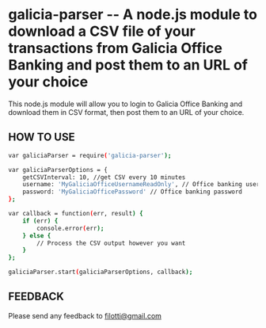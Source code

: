 galicia-parser -- A node.js module to download a CSV file of your transactions from Galicia Office Banking and post them to an URL of your choice
=================================================================================================================================================

This node.js module will allow you to login to Galicia Office Banking and download them in CSV format, then post them to an URL of your choice.

## HOW TO USE

```sh
var galiciaParser = require('galicia-parser');

var galiciaParserOptions = {
    getCSVInterval: 10, //get CSV every 10 minutes
    username: 'MyGaliciaOfficeUsernameReadOnly', // Office banking username
    password: 'MyGaliciaOfficePassword' // Office banking password
};

var callback = function(err, result) {
    if (err) {
        console.error(err);
    } else {
        // Process the CSV output however you want
    }
};

galiciaParser.start(galiciaParserOptions, callback);
```

## FEEDBACK

Please send any feedback to filotti@gmail.com